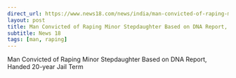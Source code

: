 ```yaml
---
direct_url: https://www.news18.com/news/india/man-convicted-of-raping-minor-stepdaughter-based-on-dna-report-handed-20-year-jail-term-6516811.html
layout: post
title: Man Convicted of Raping Minor Stepdaughter Based on DNA Report, Handed 20-year Jail Term
subtitle: News 18
tags: [man, raping]
---
```


Man Convicted of Raping Minor Stepdaughter Based on DNA Report, Handed 20-year Jail Term